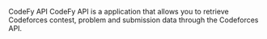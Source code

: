 CodeFy API
CodeFy API is a application that allows you to retrieve Codeforces contest, problem and submission data through the Codeforces API.
